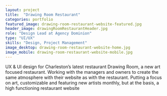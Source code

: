 ```yaml
---
layout: project
title:  "Drawing Room Restaurant"
categories: portfolio
featured_image: drawing-room-restaurant-website-featured.jpg
header_image: drawingRoomRestaurantHeader.jpg
role: "Design Lead at Agency Dominion"
type: "UI/UX"
skills: "Design, Project Management"
image_desktop: drawing-room-restaurant-website-home.jpg
image_mobile: drawing-room-restaurant-website-mobile.jpg
---
```

UX & UI design for Charleston’s latest restaurant Drawing Room, a new art focused restaurant. Working with the managers and owners to create the same atmosphere with their website as with the restaurant. Putting a focus on art, customizable and featuring new artists monthly, but at the basis, a high functioning restaurant website
